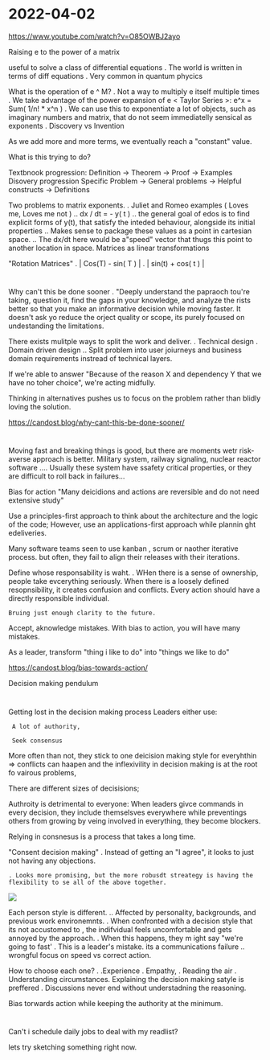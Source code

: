 # 2022-04-02

<https://www.youtube.com/watch?v=O85OWBJ2ayo>

Raising e to the power of a matrix

useful to solve a class of differential equations
    . The world  is written in terms of diff equations
    . Very common in quantum phycics

What is the operation of e ^ M?
    . Not a way to multiply e itself multiple times
    . We take advantage of the power expansion of e < Taylor Series >:
        e^x = Sum( 1/n! * x^n )
    . We can use this to exponentiate a lot of objects, such as imaginary numbers and matrix, that do not seem immediatelly sensical as exponents
    . Discovery vs Invention

As we add more and more terms, we eventually reach a "constant" value.

What is this trying to do?

Textbnook progression:
    Definition -> Theorem -> Proof  -> Examples
Disovery progression
    Specific Problem -> General problems -> Helpful constructs -> Definitions

Two problems to matrix exponents.
    . Juliet and Romeo examples ( Loves me, Loves me not )
        .. dx / dt = - y( t )
        .. the general goal of edos is to find explicit forms of y(t), that satisfy the inteded behaviour, alongside its initial properties
        .. Makes sense to package these values as a point in cartesian space.
        .. The dx/dt here would be a"speed" vector that thugs this point to another location in space.
Matrices as linear transformations

"Rotation Matrices"
    . | Cos(T) - sin( T ) |
    . | sin(t) + cos( t ) |

#

Why can't this be done sooner
    . "Deeply understand the papraoch tou're taking, question it, find the gaps in your knowledge, and analyze the rists better so that you make an informative decision while moving faster. It doesn't ask yo reduce the orject quality or scope, its purely focused on undestanding the limitations.

There exists mulitple ways to split the work and deliver.
    . Technical design
    . Domain driven design
        .. Split problem into user joiurneys and business domain requirements instread of technical layers.

If we're able to answer "Because of the reason X and dependency Y that we have no toher choice", we're acting midfully.

Thinking in alternatives pushes us to focus on the problem rather than blidly loving the solution.

<https://candost.blog/why-cant-this-be-done-sooner/>

#

Moving fast and breaking things is good, but there are moments wetr risk-averse approach is better.
Military system, railway signaling, nuclear reactor software ....
Usually these system have ssafety critical properties, or they are difficult to roll back in failures...

Bias for action
"Many deicidions and actions are reversible and do not need extensive study"

Use a principles-first approach to think about the architecture and the logic of the code; However, use an applications-first approach while plannin ght edeliveries.

Many software teams seen to use kanban , scrum or naother iterative process. but often, they fail to align their releases with their iterations.

Define whose responsability is waht.
    . WHen there is a sense of ownership, people take evcerything seriously. When there is a loosely defined resopnsibility, it creates confusion and conflicts. Every action should have a directly responsible individual.

    Bruing just enough clarity to the future. 

Accept, aknowledge mistakes.
    With bias to action, you will have many mistakes.

As a leader, transform "thing i like to do" into "things we like to do"

<https://candost.blog/bias-towards-action/>

Decision making pendulum

#

Getting lost in the decision making process
     Leaders either use:

     A lot of authority,

     Seek consensus

More often than not, they stick to one deicision making style for everyhthin => conflicts can haapen and the inflexivility in decision making is at the root fo vairous problems,

There are different sizes of decisisions;

Authroity is detrimental to everyone:
    When leaders givce commands in every decision, they include themselsves everywhere while preventings others from growing
    by veing involved in everything, they become blockers.

Relying in consnesus is a process that takes a long time.

"Consent decision making"
    . Instead of getting an "I agree", it looks to just not having any objections.

    . Looks more promising, but the more robusdt streategy is having the flexibility to se all of the above together. 

![](2022-04-02-16-18-23.png)

Each person style is different.
    .. Affected by personality, backgrounds, and previous work environemnts.
    . When confronted with a decision style that its not accustomed to , the indifvidual feels uncomfortable and gets annoyed by the approach.
    . When this happens, they m ight say "we're going to fast'
    . This is a leader's mistake. its a communications failure
        .. wrongful focus on speed vs correct action.

How to choose each one?
    . .Experience
    . Empathy,
    . Reading the air
    . Understanding circumstances.
Explaining the decision making satyle is preffered
    . Discussions never end without understadning the reasoning.

Bias torwards action while keeping the authority at the minimum.

#

Can't i schedule daily jobs to deal with my readlist?

lets try sketching something right now.
